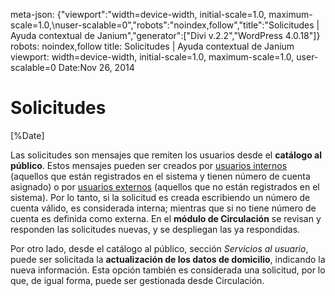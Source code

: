 meta-json: {"viewport":"width=device-width, initial-scale=1.0, maximum-scale=1.0,\nuser-scalable=0","robots":"noindex,follow","title":"Solicitudes | Ayuda contextual de Janium","generator":["Divi v.2.2","WordPress 4.0.18"]}
robots: noindex,follow
title: Solicitudes | Ayuda contextual de Janium
viewport: width=device-width, initial-scale=1.0, maximum-scale=1.0, user-scalable=0
Date:Nov 26, 2014


# Solicitudes

[%Date]

Las solicitudes son mensajes que remiten los usuarios desde el
**catálogo al público**. Estos mensajes pueden ser creados por <span
style="text-decoration: underline;">usuarios internos</span> (aquellos
que están registrados en el sistema y tienen número de cuenta asignado)
o por <span style="text-decoration: underline;">usuarios externos</span>
(aquellos que no están registrados en el sistema). Por lo tanto, si la
solicitud es creada escribiendo un número de cuenta válido, es
considerada interna; mientras que si no tiene número de cuenta es
definida como externa. En el **módulo de Circulación** se revisan y
responden las solicitudes nuevas, y se despliegan las ya respondidas.

Por otro lado, desde el catálogo al público, sección *Servicios al
usuario*, puede ser solicitada la **actualización de los datos de
domicilio**, indicando la nueva información. Esta opción también es
considerada una solicitud, por lo que, de igual forma, puede ser
gestionada desde Circulación.
